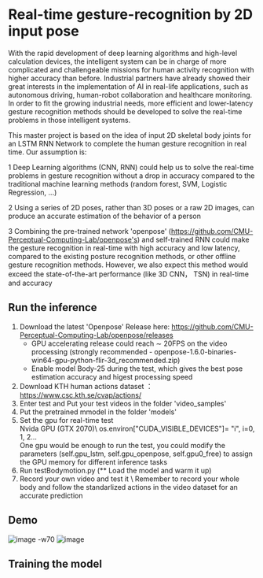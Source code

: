 # Real-time gesture-recognition by 2D input pose

With the rapid development of deep learning algorithms and high-level calculation devices, the intelligent system can be in charge of more complicated and challengeable missions for human activity recognition with higher accuracy than before. Industrial partners have already showed their great interests in the implementation of AI in real-life applications, such as autonomous driving, human-robot collaboration and healthcare monitoring. In order to fit the growing industrial needs, more efficient and lower-latency gesture recognition methods should be developed to solve the real-time problems in those intelligent systems.  

This master project is based on the idea of input 2D skeletal body joints for an LSTM RNN Network to complete the human gesture recognition in real time. Our assumption is: 

1 Deep Learning algorithms (CNN, RNN) could help us to solve the real-time problems in gesture recognition without a drop in accuracy compared to the traditional machine learning methods (random forest, SVM, Logistic Regression, ...) 

2 Using a series of 2D poses, rather than 3D poses or a raw 2D images, can produce an accurate estimation of the behavior of a person 

3 Combining the pre-trained network 'openpose' (https://github.com/CMU-Perceptual-Computing-Lab/openpose's) and self-trained RNN could make the gesture recognition in real-time with high accuracy and low latency, compared to the existing posture recognition methods, or other offline gesture recognition methods. However, we also expect this method would exceed the state-of-the-art performance (like 3D CNN， TSN) in real-time and accuracy   

## Run the inference
1. Download the latest 'Openpose' Release here: https://github.com/CMU-Perceptual-Computing-Lab/openpose/releases 
   - GPU accelerating release could reach $\sim$ 20FPS on the video processing (strongly recommended - openpose-1.6.0-binaries-win64-gpu-python-flir-3d_recommended.zip)
   - Enable model Body-25 during the test, which gives the best pose estimation accuracy and higest processing speed
2. Download KTH human actions dataset ：https://www.csc.kth.se/cvap/actions/
3. Enter test and Put your test videos in the folder 'video_samples'
4. Put the pretrained mmodel in the folder 'models'
5. Set the gpu for real-time test \
   Nvida GPU (GTX 2070)\ 
   os.environ["CUDA_VISIBLE_DEVICES"]= "i", i=0, 1, 2...\
   One gpu would be enough to run the test, you could modify the parameters (self.gpu_lstm, self.gpu_openpose, self.gpu0_free) to assign the GPU memory for different inference tasks
6. Run testBodymotion.py (** Load the model and warm it up)
7. Record your own video and test it \\
   Remember to record your whole body and follow the standarlized actions in the video dataset for an accurate prediction

## Demo
![image -w70](https://github.com/monchhichizzq/Real_time-hand-gesture-recognition/blob/master/test/demo/action_pred.gif)
![image](https://github.com/monchhichizzq/Real_time-hand-gesture-recognition/blob/master/test/demo/action_pred_2.gif)

## Training the model
